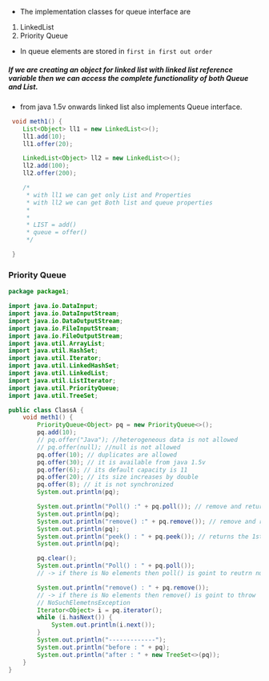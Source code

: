 - The implementation classes for queue interface are 
1. LinkedList 
2. Priority Queue 
- In queue elements are stored in `first in first out order `
##### If we are creating an object for linked list with linked list reference variable then we can access the complete functionality of both Queue and List. 
- from java 1.5v onwards linked list also implements Queue interface.

```java 
 void meth1() {
    List<Object> ll1 = new LinkedList<>();
    ll1.add(10);
    ll1.offer(20);

    LinkedList<Object> ll2 = new LinkedList<>();
    ll2.add(100);
    ll2.offer(200);

    /*
     * with ll1 we can get only List and Properties 
     * with ll2 we can get Both list and queue properties 
     *  
     * 
     * LIST = add()
     * queue = offer()
     */

 }

```


### Priority Queue 

```java 
package package1;

import java.io.DataInput;
import java.io.DataInputStream;
import java.io.DataOutputStream;
import java.io.FileInputStream;
import java.io.FileOutputStream;
import java.util.ArrayList;
import java.util.HashSet;
import java.util.Iterator;
import java.util.LinkedHashSet;
import java.util.LinkedList;
import java.util.ListIterator;
import java.util.PriorityQueue;
import java.util.TreeSet;

public class ClassA {
    void meth1() {
        PriorityQueue<Object> pq = new PriorityQueue<>();
        pq.add(10);
        // pq.offer("Java"); //heterogeneous data is not allowed
        // pq.offer(null); //null is not allowed
        pq.offer(10); // duplicates are allowed
        pq.offer(30); // it is available from java 1.5v
        pq.offer(6); // its default capacity is 11
        pq.offer(20); // its size increases by double
        pq.offer(8); // it is not synchronized
        System.out.println(pq);

        System.out.println("Poll() :" + pq.poll()); // remove and return the 1st element (null if empty)
        System.out.println(pq);
        System.out.println("remove() :" + pq.remove()); // remove and return 1st element
        System.out.println(pq);
        System.out.println("peek() : " + pq.peek()); // returns the 1st element
        System.out.println(pq);

        pq.clear();
        System.out.println("Poll() : " + pq.poll());
        // -> if there is No elements then poll() is goint to reutrn null

        System.out.println("remove() : " + pq.remove());
        // -> if there is No elements then remove() is goint to throw
        // NoSuchElemetnsException
        Iterator<Object> i = pq.iterator();
        while (i.hasNext()) {
            System.out.println(i.next());
        }
        System.out.println("-------------");
        System.out.println("before : " + pq);
        System.out.println("after : " + new TreeSet<>(pq));
    }
}
```